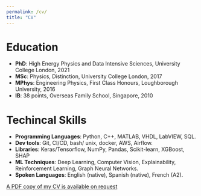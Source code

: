 ```yaml
---
permalink: /cv/
title: "CV"
---
```


# Education
- **PhD**: High Energy Physics and Data Intensive Sciences, University College London, 2021
- **MSc**: Physics, Distinction, University College London, 2017
- **MPhys**: Engineering Physics, First Class Honours, Loughborough University, 2016
- **IB**: 38 points, Overseas Family School, Singapore, 2010

# Techincal Skills
- **Programming Languages**: Python, C++, MATLAB, VHDL, LabVIEW, SQL. 
- **Dev tools**: Git, CI/CD, bash/ unix, docker, AWS, Airflow.
- **Libraries**: Keras/Tensorflow, NumPy, Pandas, Scikit-learn, XGBoost, SHAP
- **ML Techniques**: Deep Learning, Computer Vision, Explainability, Reinforcement Learning, Graph Neural Networks.
- **Spoken Languages**: English (native), Spanish (native), French (A2). 


[A PDF copy of my CV is available on request](mailto:corral_link.0n@icloud.com)